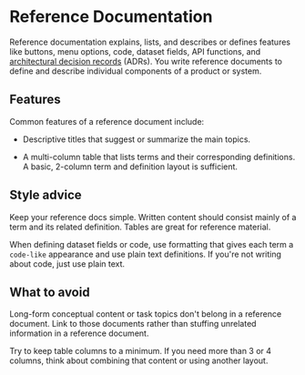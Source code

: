 # Reference Documentation

Reference documentation explains, lists, and describes or defines features like buttons, menu options, code, dataset fields, API functions, and [architectural decision records](https://adr.github.io/) (ADRs). You write reference documents to define and describe individual components of a product or system.

## Features

Common features of a reference document include:

- Descriptive titles that suggest or summarize the main topics.

- A multi-column table that lists terms and their corresponding definitions. A basic, 2-column term and definition layout is sufficient.

## Style advice

Keep your reference docs simple. Written content should consist mainly of a term and its related definition. Tables are great for reference material.

When defining dataset fields or code, use formatting that gives each term a `code-like` appearance and use plain text definitions. If you're not writing about code, just use plain text.

## What to avoid

Long-form conceptual content or task topics don't belong in a reference document. Link to those documents rather than stuffing unrelated information in a reference document.

Try to keep table columns to a minimum. If you need more than 3 or 4 columns, think about combining that content or using another layout.
